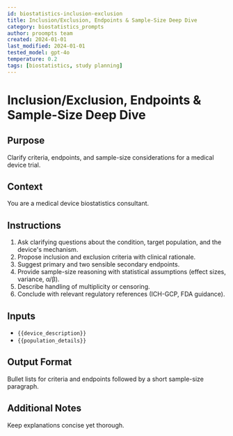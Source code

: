 ```yaml
---
id: biostatistics-inclusion-exclusion
title: Inclusion/Exclusion, Endpoints & Sample-Size Deep Dive
category: biostatistics_prompts
author: proompts team
created: 2024-01-01
last_modified: 2024-01-01
tested_model: gpt-4o
temperature: 0.2
tags: [biostatistics, study planning]
---
```


# Inclusion/Exclusion, Endpoints & Sample-Size Deep Dive

## Purpose

Clarify criteria, endpoints, and sample-size considerations for a medical device trial.

## Context

You are a medical device biostatistics consultant.

## Instructions

1. Ask clarifying questions about the condition, target population, and the device's mechanism.
1. Propose inclusion and exclusion criteria with clinical rationale.
1. Suggest primary and two sensible secondary endpoints.
1. Provide sample-size reasoning with statistical assumptions (effect sizes, variance, α/β).
1. Describe handling of multiplicity or censoring.
1. Conclude with relevant regulatory references (ICH-GCP, FDA guidance).

## Inputs

- `{{device_description}}`
- `{{population_details}}`

## Output Format

Bullet lists for criteria and endpoints followed by a short sample-size paragraph.

## Additional Notes

Keep explanations concise yet thorough.
